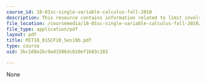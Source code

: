 ```yaml
---
course_id: 18-01sc-single-variable-calculus-fall-2010
description: This resource contains information related to limit involving e.
file_location: /coursemedia/18-01sc-single-variable-calculus-fall-2010/3bc168e26c9ad1586dc820ef1b83c183_MIT18_01SCF10_Ses19b.pdf
file_type: application/pdf
layout: pdf
title: MIT18_01SCF10_Ses19b.pdf
type: course
uid: 3bc168e26c9ad1586dc820ef1b83c183

---
```

None